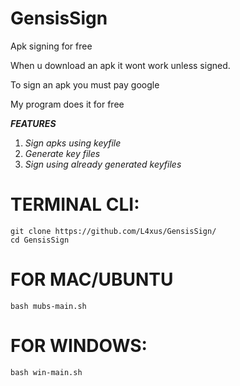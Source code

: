 # GensisSign
Apk signing for free


When u download an apk it wont work unless signed. 

To sign an apk you must pay google

My program does it for free

***FEATURES***
1. *Sign apks using keyfile*
2. *Generate key files*
3. *Sign using already generated keyfiles*

# TERMINAL CLI:
```
git clone https://github.com/L4xus/GensisSign/
cd GensisSign
```

# FOR MAC/UBUNTU
```
bash mubs-main.sh
```

# FOR WINDOWS:
```
bash win-main.sh
```
